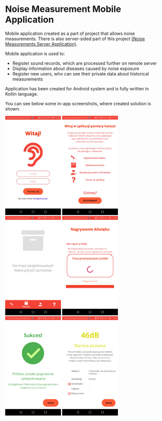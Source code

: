 # Noise Measurement Mobile Application

Mobile application created as a part of project that allows noise measurements. There is also server-sided part of this project [(Noise Measurements Server Application)](https://github.com/DamiCoder/noisemeasurementserver).

Mobile application is used to: 
* Register sound records, which are processed further on remote server
* Display information about diseases caused by noise exposure
* Register new users, who can see their private data about historical measurements 

Application has been created for Android system and is fully written in Kotlin language.

You can see below some in-app screenshots, where created solution is shown:
<div class="margin: 20px auto;
              width:400px;
              height:320px;
              background-color:#fff;
              display:grid;
              grid-template-columns: 200px 200px 200px;
              grid-row: auto auto;
              grid-column-gap: 20px;
              grid-row-gap: 20px;">
<img src="resources/screenshots/login_view.JPG" alt="Login View screenshot" height="320"/> 
<img src="resources/screenshots/app_tour.jpg" alt="App Tour View screenshot" height="320"/> 
<img src="resources/screenshots/empty_archive.jpg" alt="Empty Archive View screenshot" height="320"/>
<img src="resources/screenshots/processing_in_progress.jpg" alt="Probe Processing In Progress View screenshot" height="320"/> 
<img src="resources/screenshots/success.jpg" alt="Probe Processing Success View screenshot" height="320"/> 
<img src="resources/screenshots/registered_probe.jpg" alt="Probe Details View screenshot" height="320"/> 
</div>
<br/>
